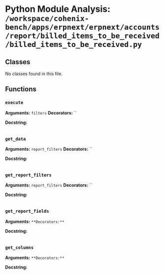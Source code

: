 # Python Module Analysis: `/workspace/cohenix-bench/apps/erpnext/erpnext/accounts/report/billed_items_to_be_received/billed_items_to_be_received.py`

## Classes

No classes found in this file.


## Functions

### `execute`
**Arguments:** `filters`
**Decorators:** ``

**Docstring:**
```

```
### `get_data`
**Arguments:** `report_filters`
**Decorators:** ``

**Docstring:**
```

```
### `get_report_filters`
**Arguments:** `report_filters`
**Decorators:** ``

**Docstring:**
```

```
### `get_report_fields`
**Arguments:** ``
**Decorators:** ``

**Docstring:**
```

```
### `get_columns`
**Arguments:** ``
**Decorators:** ``

**Docstring:**
```

```


